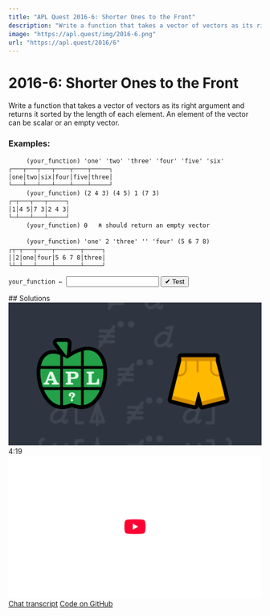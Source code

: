 ```yaml
---
title: "APL Quest 2016-6: Shorter Ones to the Front"
description: "Write a function that takes a vector of vectors as its right argument and returns it sorted by the length of each element."
image: "https://apl.quest/img/2016-6.png"
url: "https://apl.quest/2016/6"
---
```


# <span class=s>2016-</span>6: Shorter Ones to the Front
Write a function that takes a vector of vectors as its right argument and returns it sorted by the length of each element. An element of the vector can be scalar or an empty vector. 

### Examples:

```APL
     (your_function) 'one' 'two' 'three' 'four' 'five' 'six'
┌───┬───┬───┬────┬────┬─────┐
│one│two│six│four│five│three│
└───┴───┴───┴────┴────┴─────┘
     (your_function) (2 4 3) (4 5) 1 (7 3)
┌─┬───┬───┬─────┐
│1│4 5│7 3│2 4 3│
└─┴───┴───┴─────┘
     (your_function) ⍬   ⍝ should return an empty vector      

     (your_function) 'one' 2 'three' '' 'four' (5 6 7 8)
┌┬─┬───┬────┬───────┬─────┐
││2│one│four│5 6 7 8│three│
└┴─┴───┴────┴───────┴─────┘
```
<div class="pdiv">
  <code onclick="p_Input.focus()">your_function ← </code><input id="p_Input" autocomplete="off" spellcheck="false" oninput="this.parentElement.querySelector`button`.disabled=false;localStorage.setItem(window.location.pathname,this.value)" onkeypress="subm(event)">
  <button onclick="alert$.next`Testing…`;submitSolution`p`" class="md-button md-button--primary">&#x2714; Test</button>
</div>
<p id="p_Output"></p>
## Solutions
<div onclick="play(this)" title="Video on YouTube" class="yt">
<img class="md-header--shadow" alt="Video Thumbnail" src="../../img/2016-6.png">
<time>4:19</time>
<img alt="YouTube" src="../../img/yt-big.png">
</div>
<a href="https://chat.stackexchange.com/transcript/52405?m=62151647#62151647" target="_blank" class="md-button md-button--primary">Chat transcript</a>
<a href="https://github.com/abrudz/apl_quest/tree/main/2016/6.apl" target="_blank" class="md-button md-button--primary right">Code on GitHub</a>

<script>
    testCases={"a":["(2 4 3) (4 5) 1 (7 3)","'one' 'two' 'three' 'four' 'five' 'six'","'one' 2 'three' '' 'four' (5 6 7 8)","(?5⍴5)⍴¨1","⍬"],"b":["(?(?10)⍴5)⍴¨1","(?(?10)⍴(5+?10))⍴¨?10","(?(?10)⍴(5+?10))⍴¨⎕A[?26]"],"f":"{⍵[⍋≢¨⍵]}"}
    p_Input.value=localStorage.getItem(window.location.pathname)
    play=e=>e.outerHTML=`<iframe class="md-header--shadow" src="https://www.youtube.com/embed/ZmVuGl6-DJk?list=PLYKQVqyrAEj9wDIUyLDGtDAFTKY38BUMN&autoplay=1" title="<span class=s>2016-</span>6: Shorter Ones to the Front (APL Quest 2016-6)" frameborder="0" allow="accelerometer; autoplay; clipboard-write; encrypted-media; gyroscope; picture-in-picture; web-share" referrerpolicy="strict-origin-when-cross-origin" allowfullscreen></iframe>`
</script>
